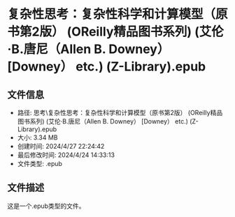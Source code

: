 ﻿# 复杂性思考：复杂性科学和计算模型（原书第2版） (OReilly精品图书系列) (艾伦·B.唐尼（Allen B. Downey） [Downey） etc.) (Z-Library).epub

## 文件信息
- 路径: 思考\复杂性思考：复杂性科学和计算模型（原书第2版） (OReilly精品图书系列) (艾伦·B.唐尼（Allen B. Downey） [Downey） etc.) (Z-Library).epub
- 大小: 3.34 MB
- 创建时间: 2024/4/27 22:24:42
- 最后修改时间: 2024/4/24 14:33:13
- 文件类型: .epub

## 文件描述
这是一个.epub类型的文件。

